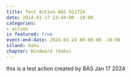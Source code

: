```yaml
---
title: Test Action BAS 011724
date: 2024-01-17 23:44:00 -10:00
categories:
- action
is featured: true
event-end-date: 2024-01-24 00:00:00 -10:00
island: Oahu
chapter: Windward (Oahu)
---
```


this is a test action created by BAS Jan 17 2024